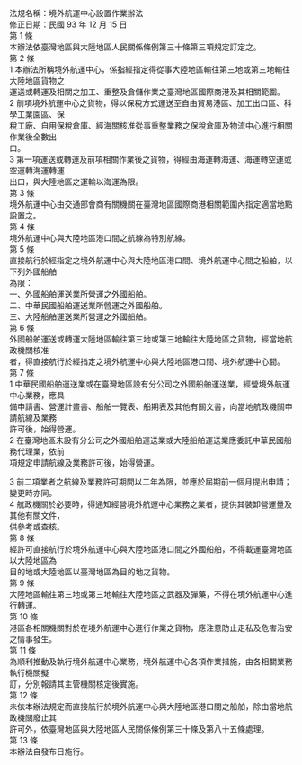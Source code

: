 法規名稱：境外航運中心設置作業辦法  
修正日期：民國 93 年 12 月 15 日  
第 1 條  
本辦法依臺灣地區與大陸地區人民關係條例第三十條第三項規定訂定之。  
第 2 條  
1 本辦法所稱境外航運中心，係指經指定得從事大陸地區輸往第三地或第三地輸往大陸地區貨物之  
運送或轉運及相關之加工、重整及倉儲作業之臺灣地區國際商港及其相關範圍。  
2 前項境外航運中心之貨物，得以保稅方式運送至自由貿易港區、加工出口區、科學工業園區、保  
稅工廠、自用保稅倉庫、經海關核准從事重整業務之保稅倉庫及物流中心進行相關作業後全數出  
口。  
3 第一項運送或轉運及前項相關作業後之貨物，得經由海運轉海運、海運轉空運或空運轉海運轉運  
出口，與大陸地區之運輸以海運為限。  
第 3 條  
境外航運中心由交通部會商有關機關在臺灣地區國際商港相關範圍內指定適當地點設置之。  
第 4 條  
境外航運中心與大陸地區港口間之航線為特別航線。  
第 5 條  
直接航行於經指定之境外航運中心與大陸地區港口間、境外航運中心間之船舶，以下列外國船舶  
為限：  
一、外國船舶運送業所營運之外國船舶。  
二、中華民國船舶運送業所營運之外國船舶。  
三、大陸船舶運送業所營運之外國船舶。  
第 6 條  
外國船舶運送或轉運大陸地區輸往第三地或第三地輸往大陸地區之貨物，經當地航政機關核准  
者，得直接航行於經指定之境外航運中心與大陸地區港口間、境外航運中心間。  
第 7 條  
1 中華民國船舶運送業或在臺灣地區設有分公司之外國船舶運送業，經營境外航運中心業務，應具  
備申請書、營運計畫書、船舶一覽表、船期表及其他有關文書，向當地航政機關申請航線及業務  
許可後，始得營運。  
2 在臺灣地區未設有分公司之外國船舶運送業或大陸船舶運送業應委託中華民國船務代理業，依前  
項規定申請航線及業務許可後，始得營運。  


3 前二項業者之航線及業務許可期間以二年為限，並應於屆期前一個月提出申請；變更時亦同。  
4 航政機關於必要時，得通知經營境外航運中心業務之業者，提供其裝卸營運量及其他有關文件，  
供參考或查核。  
第 8 條  
經許可直接航行於境外航運中心與大陸地區港口間之外國船舶，不得載運臺灣地區以大陸地區為  
目的地或大陸地區以臺灣地區為目的地之貨物。  
第 9 條  
大陸地區輸往第三地或第三地輸往大陸地區之武器及彈藥，不得在境外航運中心進行轉運。  
第 10 條  
港區各相關機關對於在境外航運中心進行作業之貨物，應注意防止走私及危害治安之情事發生。  
第 11 條  
為順利推動及執行境外航運中心業務，境外航運中心各項作業措施，由各相關業務執行機關擬  
訂，分別報請其主管機關核定後實施。  
第 12 條  
未依本辦法規定而直接航行於境外航運中心與大陸地區港口間之船舶，除由當地航政機關廢止其  
許可外，依臺灣地區與大陸地區人民關係條例第三十條及第八十五條處理。  
第 13 條  
本辦法自發布日施行。  



